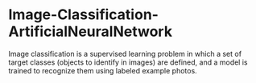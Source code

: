 # Image-Classification-ArtificialNeuralNetwork
Image classification is a supervised learning problem in which a set of target classes (objects to identify in images) are defined, and a model is trained to recognize them using labeled example photos.

